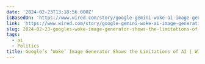 ```yaml
---
date: '2024-02-23T13:18:56.000Z'
isBasedOn: 'https://www.wired.com/story/google-gemini-woke-ai-image-generation/'
link: 'https://www.wired.com/story/google-gemini-woke-ai-image-generation/'
slug: 2024-02-23-googles-woke-image-generator-shows-the-limitations-of-ai-or-wired
tags:
  - ai
  - Politics
title: Google’s ‘Woke’ Image Generator Shows the Limitations of AI | WIRED
---
```


